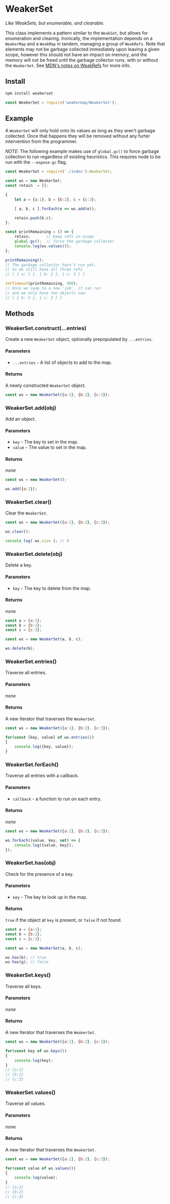 # WeakerSet

*Like WeakSets, but enumerable, and clearable.*

This class implements a pattern similar to the `WeakSet`, but allows for enumeration and clearing. Ironically, the implementation depends on a `WeakerMap` and a `WeakMap` in tandem, managing a group of `WeakRefs`. Note that elements may not be garbage collected immediately upon leaving a given scope, however this should not have an impact on memory, and the memory will not be freed until the garbage collector runs, with or without the `WeakerSet`. See [MDN's notes on WeakRefs](https://developer.mozilla.org/en-US/docs/Web/JavaScript/Reference/Global_Objects/WeakRef#notes_on_weakrefs) for more info.

## Install
```bash
npm install weakerset
```

```javascript
const WeakerSet = require('weakermap/WeakerSet');
```

## Example
A `WeakerSet` will only hold onto its values as long as they aren't garbage collected. Once that happens they will be removed without any furter intervention from the programmer.

*NOTE*: The following example makes use of `global.gc()` to force garbage collection to run regardless of existing heuristics. This requires node to be run with the `--expose-gc` flag.

```javascript
const WeakerSet = require('./index').WeakerSet;

const ws = new WeakerSet;
const retain  = [];

{
	let a = {a:1}, b = {b:2}, c = {c:3};

	[ a, b, c ].forEach(e => ws.add(e));

	retain.push(b,c);
};

const printRemaining = () => {
	retain;       // keep refs in-scope
	global.gc();  // force the garbage collector
	console.log(ws.values());
};

printRemaining();
// The garbage collector hasn't run yet,
// So we still have all three refs
// [ { a: 1 }, { b: 2 }, { c: 3 } ]

setTimeout(printRemaining, 500);
// Once we swap to a new 'job', it can run
// and we only have two objects now:
// [ { b: 2 }, { c: 3 } ]
```

## Methods

### WeakerSet.construct(...entries)
Create a new `WeakerSet` object, optionally prepopulated by `...entries`.

#### Parameters
* `...entries` - A list of objects to add to the map.

#### Returns
A newly constructed `WeakerSet` object.

```javascript
const ws = new WeakerSet({a:1}, {b:2}, {c:3});
```

### WeakerSet.add(obj)
Add an object.

#### Parameters
* `key` - The key to set in the map.
* `value` - The value to set in the map.

#### Returns
*none*

```javascript
const ws = new WeakerSet();

ws.add({a:1});
```

### WeakerSet.clear()
Clear the `WeakerSet`.

```javascript
const ws = new WeakerSet({a:1}, {b:2}, {c:3});

ws.clear();

console.log( ws.size ); // 0
```

### WeakerSet.delete(obj)
Delete a key.

#### Parameters
* `key` - The key to delete from the map.

#### Returns
*none*

```javascript
const a = {a:1};
const b = {b:2};
const c = {c:3};

const ws = new WeakerSet(a, b, c);

ws.delete(b);
```

### WeakerSet.entries()
Traverse all entries.

#### Parameters
*none*

#### Returns
A new Iterator that traverses the `WeakerSet`.

```javascript
const ws = new WeakerSet({a:1}, {b:2}, {c:3});

for(const [key, value] of ws.entries())
{
    console.log({key, value});
}
```

### WeakerSet.forEach()
Traverse all entries with a callback.

#### Parameters
* `callback` - a function to run on each entry.

#### Returns
*none*

```javascript
const ws = new WeakerSet({a:1}, {b:2}, {c:3});

ws.forEach((value, key, set) => {
    console.log({value, key});
});
```

### WeakerSet.has(obj)
Check for the presence of a key.

#### Parameters
* `key` - The key to look up in the map.

#### Returns
`true` if the object at `key` is present, or `false` if not found.

```javascript
const a = {a:1};
const b = {b:2};
const c = {c:3};

const ws = new WeakerSet(a, b, c);

ws.has(b); // true
ws.has(g); // false
```

### WeakerSet.keys()
Traverse all keys.

#### Parameters
*none*

#### Returns
A new Iterator that traverses the `WeakerSet`.

```javascript
const ws = new WeakerSet({a:1}, {b:2}, {c:3});

for(const key of ws.keys())
{
    console.log(key);
}
// {a:1}
// {b:2}
// {c:3}

```
### WeakerSet.values()
Traverse all values.

#### Parameters
*none*

#### Returns
A new Iterator that traverses the `WeakerSet`.

```javascript
const ws = new WeakerSet({a:1}, {b:2}, {c:3});

for(const value of ws.values())
{
    console.log(value);
}
// {a:1}
// {b:2}
// {c:3}
```
